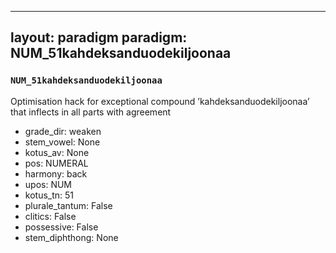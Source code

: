 
---
layout: paradigm
paradigm: NUM_51kahdeksanduodekiljoonaa
---
### ` NUM_51kahdeksanduodekiljoonaa `

Optimisation hack for exceptional compound ’kahdeksanduodekiljoonaa’ that inflects in all parts with agreement
* grade_dir: weaken
* stem_vowel: None
* kotus_av: None
* pos: NUMERAL
* harmony: back
* upos: NUM
* kotus_tn: 51
* plurale_tantum: False
* clitics: False
* possessive: False
* stem_diphthong: None
